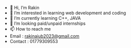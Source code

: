 - 👋 Hi, I’m Rakin
- 👀 I’m interested in learning web development and coding
- 🌱 I’m currently learning C++, JAVA
- 💞️ I’m looking paid/unpaid internships
- 📫 How to reach me 
- Email : rakinaiub2023@gmail.com
- Contact : 01779309553

<!---
Raiyed-Zayed-Rakin/Raiyed-Zayed-Rakin is a ✨ special ✨ repository because its `README.md` (this file) appears on your GitHub profile.
You can click the Preview link to take a look at your changes.
--->
